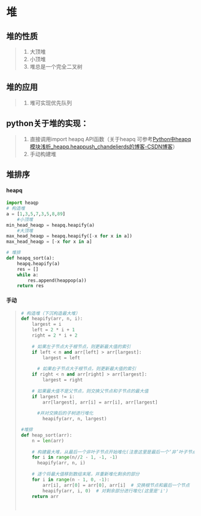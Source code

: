 # 堆

## 堆的性质

> 1. 大顶堆
> 2. 小顶堆
> 3. 堆总是一个完全二叉树

## 堆的应用

> 1. 堆可实现优先队列

## python关于堆的实现：

> 1. 直接调用import heapq API函数（关于heapq 可参考[Python中heapq模块浅析_heapq.heappush_chandelierds的博客-CSDN博客](https://blog.csdn.net/chandelierds/article/details/91357784)）
> 2. 手动构建堆

## 堆排序

#### heapq

```python
import heaqp
# 构造堆
a = [1,3,5,7,3,5,8,89]
	#小顶堆
min_head_heaqp = heapq.heapify(a)
	#大顶堆
max_head_heaqp = heapq.heapify([-x for x in a])
max_head_heaqp = [-x for x in a]

# 堆排
def heapq_sort(a):
	heapq.heapify(a)
	res = []
	while a:
		res.append(heappop(a))
	return res
```

#### 手动

> ```python
> # 构造堆（下沉构造最大堆）
> def heapify(arr, n, i):
>     largest = i
>     left = 2 * i + 1
>     right = 2 * i + 2
>     
>     # 如果左子节点大于根节点，则更新最大值的索引
>     if left < n and arr[left] > arr[largest]:
>         largest = left
>         
>    	# 如果右子节点大于根节点，则更新最大值的索引
>     if right < n and arr[right] > arr[largest]:
>         largest = right
>      
>     # 如果最大值不是父节点，则交换父节点和子节点的最大值
>     if largest != i:
>         arr[largest], arr[i] = arr[i], arr[largest]
>     
>     	#并对交换后的子树进行堆化
>         heapify(arr, n, largest)
> 
> #堆排
> def heap_sort(arr):
>     n = len(arr)
>     
>     # 构建最大堆，从最后一个非叶子节点开始堆化(注意这里是最后一个‘非’叶子节点)
>     for i in range(n//2 - 1, -1, -1)
>     	heapify(arr, n, i)
>         
>     # 逐个将最大值移到数组末尾，并重新堆化剩余的部分
>     for i in range(n - 1, 0, -1):
>         arr[i], arr[0] = arr[0], arr[i]  # 交换根节点和最后一个节点
>         heapify(arr, i, 0)  # 对剩余部分进行堆化(这里是'i')
>     return arr
>         
>     
> ```

